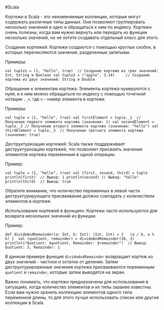 #Scala 

Кортежи в Scala - это неизменяемые коллекции, которые могут содержать различные типы данных. Они позволяют группировать несколько значений в одно и обращаться к ним по индексу. Кортежи очень полезны, когда вам нужно вернуть или передать из функции несколько значений, но не хотите создавать отдельный класс для этого.

Создание кортежей: Кортежи создаются с помощью круглых скобок, в которых перечисляются значения, разделенные запятыми.

Примеры:

`val tuple1 = (1, "hello", true)  // Создание кортежа из трех значений: Int, String и Boolean val tuple2 = ("apple", 3.14)     // Создание кортежа из двух значений: String и Double`

Обращение к элементам кортежа: Элементы кортежа нумеруются с нуля, и к ним можно обращаться по индексу с помощью точечной нотации `._n`, где `n` - номер элемента в кортеже.

Примеры:

`val tuple = (1, "hello", true) val firstElement = tuple._1  // Получение первого элемента кортежа (значение: 1) val secondElement = tuple._2 // Получение второго элемента кортежа (значение: "hello") val thirdElement = tuple._3  // Получение третьего элемента кортежа (значение: true)`

Деструктуризация кортежей: Scala также поддерживает деструктуризацию кортежей, что позволяет присвоить значения элементов кортежа переменным в одной операции.

Пример:

`val tuple = (1, "hello", true) val (first, second, third) = tuple  println(first)  // Вывод: 1 println(second) // Вывод: "hello" println(third)  // Вывод: true`

Обратите внимание, что количество переменных в левой части деструктурирующего присваивания должно совпадать с количеством элементов в кортеже.

Использование кортежей в функциях: Кортежи часто используются для возврата нескольких значений из функции.

Пример:

`def divideAndRemainder(a: Int, b: Int): (Int, Int) = {  
(a / b, a % b)
} 
val (quotient, remainder) = divideAndRemainder(10, 3) println(s"Quotient: $quotient, Remainder: $remainder")  // Вывод: Quotient: 3, Remainder: 1`

В данном примере функция `divideAndRemainder` возвращает кортеж из двух значений - частное и остаток от деления. Затем деструктурированные значения кортежа присваиваются переменным `quotient` и `remainder`, которые затем выводятся на экран.

Важно понимать, что кортежи предназначены для использования в ситуациях, когда количество элементов и их типы заранее известны. Если вам нужно хранить коллекцию элементов одного типа переменной длины, то для этого лучше использовать списки или другие коллекции в Scala.